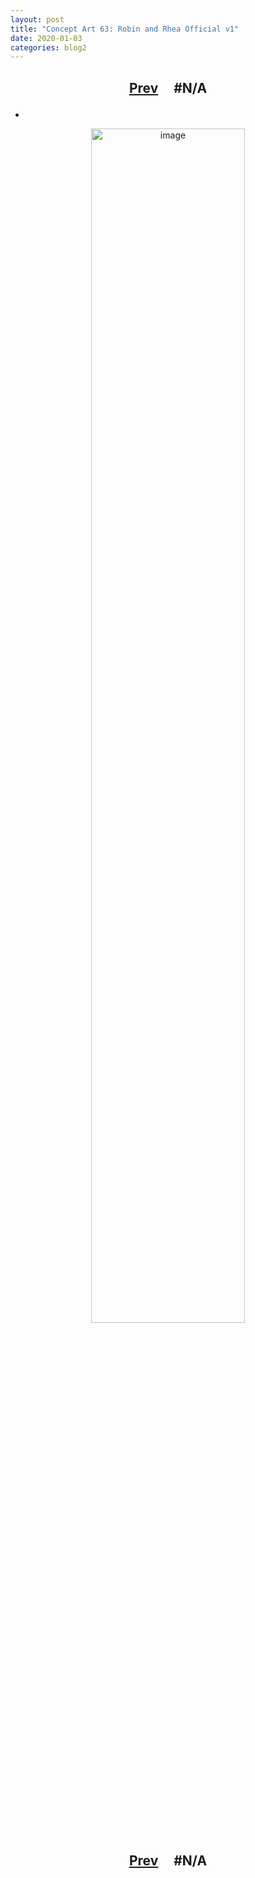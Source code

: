 ```yaml
---
layout: post
title: "Concept Art 63: Robin and Rhea Official v1"
date: 2020-01-03
categories: blog2
---
```


<h2>
  <p style="text-align:center;">
    <a href="/wingsofthechorus/archive/2020/01/01/conceptart62">Prev</a>
    &nbsp;&nbsp;&nbsp;
#N/A
  </p>
</h2>

-

<p style="text-align:center;">
  <img src="/wingsofthechorus/images/conceptart/ca63.png" width="70%" alt="image"/>
</p>

<h2>
  <p style="text-align:center;">
    <a href="/wingsofthechorus/archive/2020/01/01/conceptart62">Prev</a>
    &nbsp;&nbsp;&nbsp;
#N/A
  </p>
</h2>
